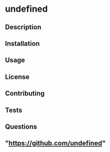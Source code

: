 
# undefined
## Description
## Installation
## Usage
## License
## Contributing
## Tests
## Questions
## "https://github.com/undefined"
    